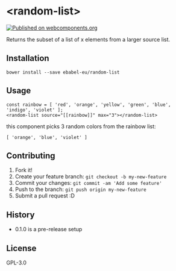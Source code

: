 # \<random-list\>

[![Published on webcomponents.org](https://img.shields.io/badge/webcomponents.org-published-blue.svg)](https://www.webcomponents.org/element/ebabel-eu/random-list)

Returns the subset of a list of x elements from a larger source list.

## Installation

```
bower install --save ebabel-eu/random-list
```

## Usage

```
const rainbow = [ 'red', 'orange', 'yellow', 'green', 'blue', 'indigo', 'violet' ];
<random-list source="[[rainbow]]" max="3"></random-list>
```

this component picks 3 random colors from the rainbow list:

```
[ 'orange', 'blue', 'violet' ]
```

## Contributing

1. Fork it!
2. Create your feature branch: `git checkout -b my-new-feature`
3. Commit your changes: `git commit -am 'Add some feature'`
4. Push to the branch: `git push origin my-new-feature`
5. Submit a pull request :D

## History

- 0.1.0 is a pre-release setup

## License

GPL-3.0
